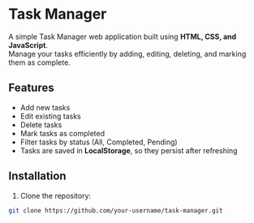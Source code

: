 # Task Manager

A simple Task Manager web application built using **HTML, CSS, and JavaScript**.  
Manage your tasks efficiently by adding, editing, deleting, and marking them as complete.

## Features

- Add new tasks
- Edit existing tasks
- Delete tasks
- Mark tasks as completed
- Filter tasks by status (All, Completed, Pending)
- Tasks are saved in **LocalStorage**, so they persist after refreshing

## Installation

1. Clone the repository:
```bash
git clone https://github.com/your-username/task-manager.git
